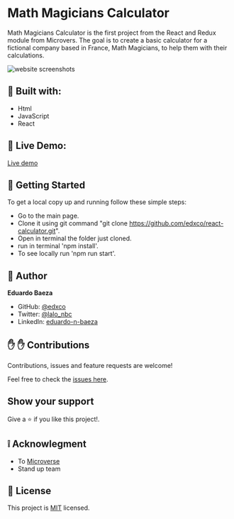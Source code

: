 # Math Magicians Calculator

Math Magicians Calculator is the first project from the React and Redux module from Microvers. The goal is to create a basic calculator for a fictional company based in France, Math Magicians, to help them with their calculations.  

![website screenshots]()

##  :hammer: Built with:

- Html
- JavaScript
- React

##  :red_circle: Live Demo:

[Live demo]()

##  :construction_worker: Getting Started

To get a local copy up and running follow these simple steps:

- Go to the main page.
- Clone it using git command "git clone https://github.com/edxco/react-calculator.git".
- Open in terminal the folder just cloned.
- run in terminal 'npm install'.
- To see locally run 'npm run start'.

## :bust_in_silhouette: Author

**Eduardo Baeza**

- GitHub: [@edxco](https://github.com/edxco/)
- Twitter: [@lalo_nbc](https://twitter.com/lalo_nbc/)
- LinkedIn: [eduardo-n-baeza](https://www.linkedin.com/in/eduardo-n-baeza/)


## :raised_hand: :raised_hand: Contributions

Contributions, issues and feature requests are welcome!

Feel free to check the [issues here](https://github.com/edxco/react-calculator/issues).

## Show your support

Give a :star: if you like this project!.

##  :grey_exclamation: Acknowlegment

- To [Microverse](https://www.microverse.org/)
- Stand up team

##  :memo: License

This project is [MIT](LICENSE) licensed.